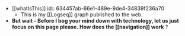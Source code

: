 - [[whatIsThis]]
  id:: 634457ab-66e1-489e-9de4-34839f236a70
	- This is my [[Logseq]] graph published to the web.
- **But wait - Before I bog your mind down with technology, let  us just focus on this page please.  How does the [[navigation]] work** ?